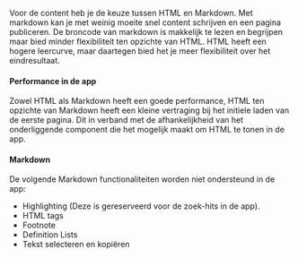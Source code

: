Voor de content heb je de keuze tussen HTML en Markdown. 
Met markdown kan je met weinig moeite snel content schrijven en 
een pagina publiceren. De broncode van markdown is makkelijk
te lezen en begrijpen maar bied minder flexibiliteit ten 
opzichte van HTML. HTML heeft een hogere leercurve, maar daartegen
bied het je meer flexibiliteit over het eindresultaat.

#### Performance in de app
Zowel HTML als Markdown heeft een goede performance, HTML ten opzichte van Markdown heeft een kleine vertraging bij het initiele laden van de eerste pagina. Dit in verband met de afhankelijkheid van het onderliggende component die het mogelijk maakt om HTML te tonen in de app.

#### Markdown
De volgende Markdown functionaliteiten worden niet ondersteund in de app:
- Highlighting (Deze is gereserveerd voor de zoek-hits in de app).
- HTML tags
- Footnote
- Definition Lists
- Tekst selecteren en kopiëren